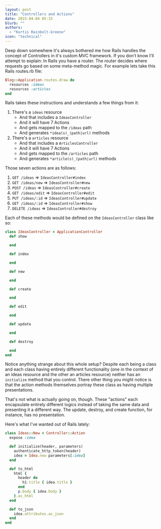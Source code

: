 ```yaml
---
layout: post
title: "Controllers and Actions"
date: 2015-04-04 05:33
blurb: ""
authors:
  - "Kurtis Rainbolt-Greene"
icon: "technical"
---
```


Deep down somewhere it's always bothered me how Rails handles the concept of Controllers in it's custom MVC framework. If you don't know I'll attempt to explain: In Rails you have a router. The router decides where requests go based on some meta-method magic. For example lets take this Rails routes.rb file:

``` ruby
Blog::Application.routes.draw do
  resources :ideas
  resources :articles
end
```

Rails takes these instructions and understands a few things from it:

  1. There's a `ideas` resource
      - And that includes a `IdeasController`
      - And it will have 7 Actions
      - And gets mapped to the `/ideas` path
      - And generates `*idea(s)_(path|url)` methods
  2. There's a `articles` resource
      - And that includes a `ArticlesController`
      - And it will have 7 Actions
      - And gets mapped to the `/articles` path
      - And generates `*article(s)_(path|url)` methods

Those seven actions are as follows:

  1. `GET /ideas` => `IdeasController#index`
  2. `GET /ideas/new` => `IdeasController#new`
  3. `POST /ideas` => `IdeasController#create`
  4. `GET /ideas/edit` => `IdeasController#edit`
  5. `PUT /ideas/:id` => `IdeasController#update`
  6. `GET /ideas/:id` => `IdeasController#show`
  7. `DELETE /ideas` => `IdeasController#destroy`

Each of these methods would be defined on the `IdeasController` class like so:

``` ruby
class IdeasController < ApplicationController
  def show

  end

  def index

  end

  def new

  end

  def create

  end

  def edit

  end

  def update

  end

  def destroy

  end
end
```

Notice anything strange about this whole setup? Despite each being a class and each class having entirely different functionality (one in the context of an ideas resource and the other an articles resource) neither has an `initialize` method that you control. There other thing you might notice is that the action methods themselves portray these class as having multiple presentations.

That's not what is actually going on, though. These "actions" each encapsulate entirely different logics instead of taking the same data and presenting it a different way. The update, destroy, and create function, for instance, has no presentation.

Here's what I've wanted out of Rails lately:

``` ruby
class Ideas::New < Controller::Action
  expose :idea

  def initialize(header, parameters)
    authenticate_http_token(header)
    idea = Idea.new parameters[:idea]
  end

  def to_html
    html {
      header do
        h1.title { idea.title }
      end
      p.body { idea.body }
    }.as_html
  end

  def to_json
    idea.attributes.as_json
  end
end
```
